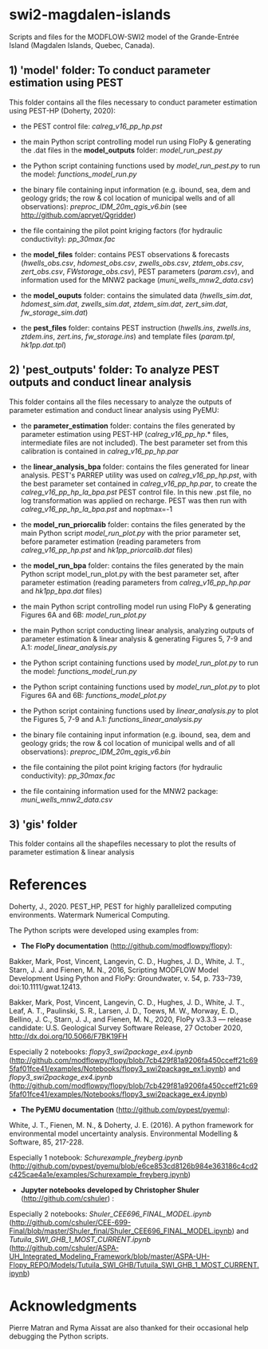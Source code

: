 # swi2-magdalen-islands

Scripts and files for the MODFLOW-SWI2 model of the Grande-Entrée Island (Magdalen Islands, Quebec, Canada).

## 1) 'model' folder: To conduct parameter estimation using PEST
This folder contains all the files necessary to conduct parameter estimation using PEST-HP (Doherty, 2020):

- the PEST control file: *calreg_v16_pp_hp.pst*
- the main Python script controlling model run using FloPy & generating the .dat files in the **model_outputs** folder: *model_run_pest.py*
- the Python script containing functions used by *model_run_pest.py* to run the model: *functions_model_run.py*
- the binary file containing input information (e.g. ibound, sea, dem and geology grids; the row & col location of municipal wells and of all observations): *preproc_IDM_20m_qgis_v6.bin* (see http://github.com/apryet/Qgridder)
- the file containing the pilot point kriging factors (for hydraulic conductivity): *pp_30max.fac*

- the **model_files** folder: contains PEST observations & forecasts (*hwells_obs.csv*, *hdomest_obs.csv*, *zwells_obs.csv*, *ztdem_obs.csv*, *zert_obs.csv*, *FWstorage_obs.csv*), PEST parameters (*param.csv*), and information used for the MNW2 package (*muni_wells_mnw2_data.csv*)
- the **model_ouputs** folder: contains the simulated data (*hwells_sim.dat*, *hdomest_sim.dat*, *zwells_sim.dat*, *ztdem_sim.dat*, *zert_sim.dat*, *fw_storage_sim.dat*)
- the **pest_files** folder: contains PEST instruction (*hwells.ins*, *zwells.ins*, *ztdem.ins*, *zert.ins*, *fw_storage.ins*) and template files (*param.tpl*, *hk1pp.dat.tpl*)


## 2) 'pest_outputs' folder: To analyze PEST outputs and conduct linear analysis
This folder contains all the files necessary to analyze the outputs of parameter estimation and conduct linear analysis using PyEMU:

- the **parameter_estimation** folder: contains the files generated by parameter estimation using PEST-HP (*calreg_v16_pp_hp*.* files, intermediate files are not included). The best parameter set from this calibration is contained in *calreg_v16_pp_hp.par*
- the **linear_analysis_bpa** folder: contains the files generated for linear analysis. PEST's PARREP utility was used on *calreg_v16_pp_hp.pst*, with the best parameter set contained in *calreg_v16_pp_hp.par*, to create the *calreg_v16_pp_hp_la_bpa.pst* PEST control file. In this new .pst file, no log transformation was applied on recharge. PEST was then run with *calreg_v16_pp_hp_la_bpa.pst* and noptmax=-1
- the **model_run_priorcalib** folder: contains the files generated by the main Python script *model_run_plot.py* with the prior parameter set, before parameter estimation (reading parameters from *calreg_v16_pp_hp.pst* and *hk1pp_priorcalib.dat* files)
- the **model_run_bpa** folder: contains the files generated by the main Python script model_run_plot.py with the best parameter set, after parameter estimation (reading parameters from *calreg_v16_pp_hp.par* and *hk1pp_bpa.dat* files)


- the main Python script controlling model run using FloPy & generating Figures 6A and 6B: *model_run_plot.py*
- the main Python script conducting linear analysis, analyzing outputs of parameter estimation & linear analysis & generating Figures 5, 7-9 and A.1: *model_linear_analysis.py*

- the Python script containing functions used by *model_run_plot.py* to run the model: *functions_model_run.py*
- the Python script containing functions used by *model_run_plot.py* to plot Figures 6A and 6B: *functions_model_plot.py*
- the Python script containing functions used by *linear_analysis.py* to plot the Figures 5, 7-9 and A.1: *functions_linear_analysis.py*

- the binary file containing input information (e.g. ibound, sea, dem and geology grids; the row & col location of municipal wells and of all observations): *preproc_IDM_20m_qgis_v6.bin*
- the file containing the pilot point kriging factors (for hydraulic conductivity): *pp_30max.fac*
- the file containing information used for the MNW2 package: *muni_wells_mnw2_data.csv*

## 3) 'gis' folder
This folder contains all the shapefiles necessary to plot the results of parameter estimation & linear analysis


# References

Doherty, J., 2020. PEST_HP, PEST for highly parallelized computing environments. Watermark Numerical Computing. 

The Python scripts were developed using examples from:

- **The FloPy documentation** (http://github.com/modflowpy/flopy):

Bakker, Mark, Post, Vincent, Langevin, C. D., Hughes, J. D., White, J. T., Starn, J. J. and Fienen, M. N., 2016, Scripting MODFLOW Model Development Using Python and FloPy: Groundwater, v. 54, p. 733–739, doi:10.1111/gwat.12413.

Bakker, Mark, Post, Vincent, Langevin, C. D., Hughes, J. D., White, J. T., Leaf, A. T., Paulinski, S. R., Larsen, J. D., Toews, M. W., Morway, E. D., Bellino, J. C., Starn, J. J., and Fienen, M. N., 2020, FloPy v3.3.3 — release candidate: U.S. Geological Survey Software Release, 27 October 2020, http://dx.doi.org/10.5066/F7BK19FH

Especially 2 notebooks: *flopy3_swi2package_ex4.ipynb* (http://github.com/modflowpy/flopy/blob/7cb429f81a9206fa450cceff21c695faf01fce41/examples/Notebooks/flopy3_swi2package_ex1.ipynb) and *flopy3_swi2package_ex4.ipynb* (http://github.com/modflowpy/flopy/blob/7cb429f81a9206fa450cceff21c695faf01fce41/examples/Notebooks/flopy3_swi2package_ex4.ipynb)

- **The PyEMU documentation** (http://github.com/pypest/pyemu):

White, J. T., Fienen, M. N., & Doherty, J. E. (2016). A python framework for environmental model uncertainty analysis. Environmental Modelling & Software, 85, 217-228.

Especially 1 notebook: *Schurexample_freyberg.ipynb* (http://github.com/pypest/pyemu/blob/e6ce853cd8126b984e363186c4cd2c425cae4a1e/examples/Schurexample_freyberg.ipynb)

- **Jupyter notebooks developed by Christopher Shuler** (http://github.com/cshuler) :

Especially 2 notebooks: *Shuler_CEE696_FINAL_MODEL.ipynb* (http://github.com/cshuler/CEE-699-Final/blob/master/Shuler_final/Shuler_CEE696_FINAL_MODEL.ipynb) and *Tutuila_SWI_GHB_1_MOST_CURRENT.ipynb* (http://github.com/cshuler/ASPA-UH_Integrated_Modeling_Framework/blob/master/ASPA-UH-Flopy_REPO/Models/Tutuila_SWI_GHB/Tutuila_SWI_GHB_1_MOST_CURRENT.ipynb)

# Acknowledgments
Pierre Matran and Ryma Aissat are also thanked for their occasional help debugging the Python scripts.
